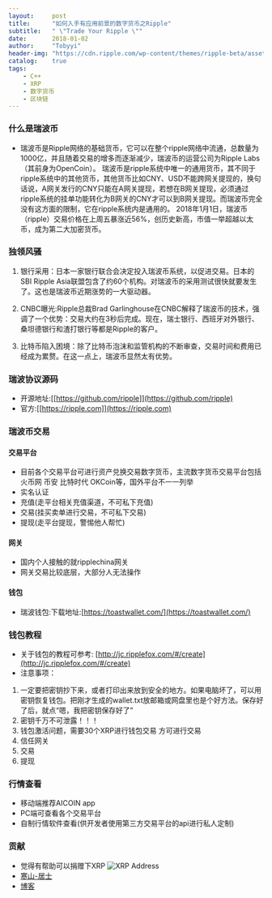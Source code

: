 ```yaml
---
layout:     post
title:      "如何入手有应用前景的数字货币之Ripple"
subtitle:   " \"Trade Your Ripple \""
date:       2018-01-02
author:     "Tobyyi"
header-img: "https://cdn.ripple.com/wp-content/themes/ripple-beta/assets/img/home/home-bg-new.jpg"
catalog:    true
tags:
    - C++
    - XRP
    - 数字货币
    - 区块链
---
```


### 什么是瑞波币

* 瑞波币是Ripple网络的基础货币，它可以在整个ripple网络中流通，总数量为1000亿，并且随着交易的增多而逐渐减少，瑞波币的运营公司为Ripple Labs（其前身为OpenCoin）。
瑞波币是ripple系统中唯一的通用货币，其不同于ripple系统中的其他货币，其他货币比如CNY、USD不能跨网关提现的，换句话说，A网关发行的CNY只能在A网关提现，若想在B网关提现，必须通过ripple系统的挂单功能转化为B网关的CNY才可以到B网关提现。而瑞波币完全没有这方面的限制，它在ripple系统内是通用的。
2018年1月1日，瑞波币（ripple）交易价格在上周五暴涨近56%，创历史新高，市值一举超越以太币，成为第二大加密货币。

### 独领风骚

1. 银行采用：日本一家银行联合会决定投入瑞波币系统，以促进交易。日本的SBI Ripple Asia联盟包含了约60个机构。对瑞波币的采用测试很快就要发生了。这也是瑞波币近期涨势的一大驱动器。

2. CNBC曝光:Ripple总裁Brad Garlinghouse在CNBC解释了瑞波币的技术，强调了一个优势：交易大约在3秒后完成。现在，瑞士银行、西班牙对外银行、桑坦德银行和渣打银行等都是Ripple的客户。

3. 比特币陷入困境：除了比特币泡沫和监管机构的不断审查，交易时间和费用已经成为累赘。在这一点上，瑞波币显然太有优势。

###  瑞波协议源码

* 开源地址:[[https://github.com/ripple]](https://github.com/ripple) 
* 官方:[[https://ripple.com]](https://ripple.com) 


### 瑞波币交易 

#### 交易平台
* 目前各个交易平台可进行资产兑换交易数字货币，主流数字货币交易平台包括 火币网 币安 比特时代 OKCoin等，国外平台不一一列举
* 实名认证
* 充值(走平台相关充值渠道，不可私下充值)
* 交易(挂买卖单进行交易，不可私下交易)
* 提现(走平台提现，警惕他人帮忙)

#### 网关
*  国内个人接触的就ripplechina网关
* 网关交易比较底层，大部分人无法操作

#### 钱包
* 瑞波钱包:下载地址:[https://toastwallet.com/](https://toastwallet.com/)

### 钱包教程
* 关于钱包的教程可参考: [http://jc.ripplefox.com/#/create](http://jc.ripplefox.com/#/create)
* 注意事项：
1. 一定要把密钥抄下来，或者打印出来放到安全的地方。如果电脑坏了，可以用密钥恢复钱包。把刚才生成的wallet.txt放邮箱或网盘里也是个好方法。保存好了后，就点“嗯，我把密钥保存好了”
2. 密钥千万不可泄露！！！
3. 钱包激活问题，需要30个XRP进行钱包交易 方可进行交易
4. 信任网关
5. 交易
6. 提现


### 行情查看
* 移动端推荐AICOIN app
* PC端可查看各个交易平台
* 自制行情软件查看(供开发者使用第三方交易平台的api进行私人定制)

### 贡献
* 觉得有帮助可以捐赠下XRP
![XRP Address](http://qtddui.b0.upaiyun.com/gitdir/rippleaddress.png)
* [寒山-居士](https://github.com/toby20130333)
* [博客](http://www.heilqt.com)